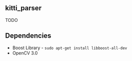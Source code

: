 ## kitti_parser


TODO



## Dependencies

* Boost Library - `sudo apt-get install libboost-all-dev`
* OpenCV 3.0